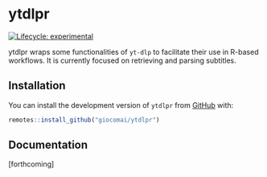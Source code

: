 
<!-- README.md is generated from README.Rmd. Please edit that file -->

# ytdlpr

<!-- badges: start -->

[![Lifecycle:
experimental](https://img.shields.io/badge/lifecycle-experimental-orange.svg)](https://lifecycle.r-lib.org/articles/stages.html#experimental)
<!-- badges: end -->

ytdlpr wraps some functionalities of `yt-dlp` to facilitate their use in
R-based workflows. It is currently focused on retrieving and parsing
subtitles.

## Installation

You can install the development version of `ytdlpr` from
[GitHub](https://github.com/giocomai/ytdlpr) with:

``` r
remotes::install_github("giocomai/ytdlpr")
```

## Documentation

\[forthcoming\]
